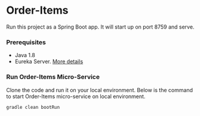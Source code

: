 # Order-Items

Run this project as a Spring Boot app. It will start up on port 8759 and serve.

### Prerequisites
* Java 1.8
* Eureka Server. [More details](https://github.com/priyankasachdevait/Eureka-Server)

### Run Order-Items Micro-Service

Clone the code and run it on your local environment. Below is the command to start Order-Items micro-service on local environment. 
```sh
gradle clean bootRun
```
